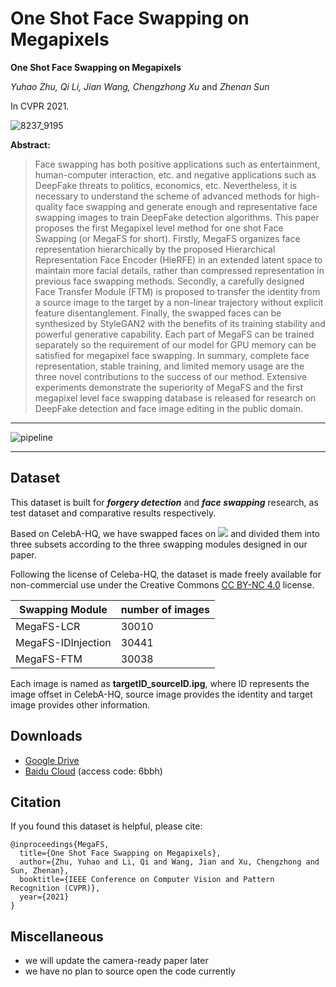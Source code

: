 # One Shot Face Swapping on Megapixels

**One Shot Face Swapping on Megapixels**

*Yuhao Zhu, Qi Li, Jian Wang, Chengzhong Xu* and *Zhenan Sun*

In CVPR 2021.

![8237_9195](https://github.com/zyainfal/One-Shot-Face-Swapping-on-Megapixels/blob/main/imgs/8237_9195.jpg)

**Abstract:**<br/>

> Face swapping has both positive applications such as entertainment, human-computer interaction, etc. and negative applications such as DeepFake threats to politics, economics, etc. Nevertheless, it is necessary to understand the scheme of advanced methods for high-quality face swapping and generate enough and representative face swapping images to train DeepFake detection algorithms. This paper proposes the first Megapixel level method for one shot Face Swapping (or MegaFS for short). Firstly, MegaFS organizes face representation hierarchically by the proposed Hierarchical Representation Face Encoder (HieRFE) in an extended latent space to maintain more facial details, rather than compressed representation in previous face swapping methods. Secondly, a carefully designed Face Transfer Module (FTM) is proposed to transfer the identity from a source image to the target by a non-linear trajectory without explicit feature disentanglement. Finally, the swapped faces can be synthesized by StyleGAN2 with the benefits of its training stability and powerful generative capability. Each part of MegaFS can be trained separately so the requirement of our model for GPU memory can be satisfied for megapixel face swapping. In summary, complete face representation, stable training, and limited memory usage are the three novel contributions to the success of our method. Extensive experiments demonstrate the superiority of MegaFS and the first megapixel level face swapping database is released for research on DeepFake detection and face image editing in the public domain.

------

![pipeline](https://github.com/zyainfal/One-Shot-Face-Swapping-on-Megapixels/blob/main/imgs/pipeline.jpg)

------

## Dataset

This dataset is built for ***forgery detection*** and ***face swapping*** research, as test dataset and comparative results respectively.

Based on CelebA-HQ, we have swapped faces on ![](http://latex.codecogs.com/svg.latex?1024\times1024) and divided them into three subsets according to the three swapping modules designed in our paper. 

Following the license of Celeba-HQ, the dataset is made freely available for non-commercial use under the Creative Commons [CC BY-NC 4.0](https://creativecommons.org/licenses/by-nc/4.0/legalcode) license. 

| Swapping Module    | number of images |
| ------------------ | ---------------- |
| MegaFS-LCR         | 30010            |
| MegaFS-IDInjection | 30441            |
| MegaFS-FTM         | 30038            |

Each image is named as **targetID_sourceID.ipg**, where ID represents the image offset in CelebA-HQ, source image provides the identity and target image provides other information.

## Downloads
* [Google Drive](https://drive.google.com/drive/folders/1K6114RZv6goY-8xuxQmSamcrW2i29nG7?usp=sharing)
* [Baidu Cloud](https://pan.baidu.com/s/19vRj6jPtzxkDm2h7vFXf4w) (access code: 6bbh)

## Citation
If you found this dataset is helpful, please cite:
```
@inproceedings{MegaFS,
  title={One Shot Face Swapping on Megapixels},
  author={Zhu, Yuhao and Li, Qi and Wang, Jian and Xu, Chengzhong and Sun, Zhenan},
  booktitle={IEEE Conference on Computer Vision and Pattern Recognition (CVPR)},
  year={2021}
}
```

## Miscellaneous
- we will update the camera-ready paper later
- we have no plan to source open the code currently
